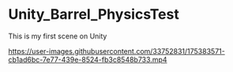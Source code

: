 # Unity_Barrel_PhysicsTest
This is my first scene on Unity




https://user-images.githubusercontent.com/33752831/175383571-cb1ad6bc-7e77-439e-8524-fb3c8548b733.mp4

